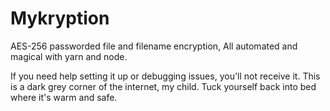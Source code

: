 # Mykryption
AES-256 passworded file and filename encryption,
All automated and magical with yarn and node.

If you need help setting it up or debugging issues, you'll not receive it. This is a dark grey corner of the internet, my child. Tuck yourself back into bed where it's warm and safe.
